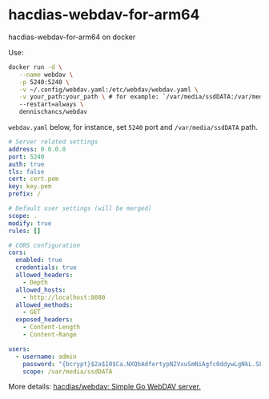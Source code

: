 # hacdias-webdav-for-arm64
hacdias-webdav-for-arm64 on docker

Use:
```bash
docker run -d \
   --name webdav \
   -p 5240:5240 \
   -v ~/.config/webdav.yaml:/etc/webdav/webdav.yaml \
   -v your_path:your_path \ # for example: `/var/media/ssdDATA:/var/media/ssdDATA`
   --restart=always \
   dennischancs/webdav
```

`webdav.yaml` below, for instance, set `5240` port and `/var/media/ssdDATA` path. 

```yaml
# Server related settings
address: 0.0.0.0
port: 5240
auth: true
tls: false
cert: cert.pem
key: key.pem
prefix: /

# Default user settings (will be merged)
scope: .
modify: true
rules: []

# CORS configuration
cors:
  enabled: true
  credentials: true
  allowed_headers:
    - Depth
  allowed_hosts:
    - http://localhost:8080
  allowed_methods:
    - GET
  exposed_headers:
    - Content-Length
    - Content-Range

users:
  - username: admin
    password: "{bcrypt}$2a$10$Ca.NXQbAdfertypN2VxuSmNiAgfc0ddywLgNkL.SLVCbsPJVTu"
    scope: /var/media/ssdDATA
```

More details: [hacdias/webdav: Simple Go WebDAV server.](https://github.com/hacdias/webdav)